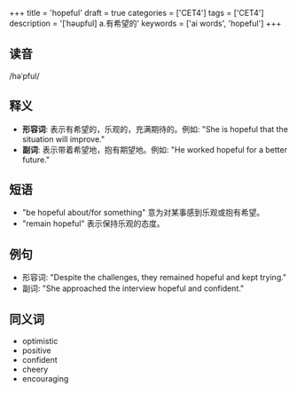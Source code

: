 +++
title = 'hopeful'
draft = true
categories = ['CET4']
tags = ['CET4']
description = '[ˈhəupful] a.有希望的'
keywords = ['ai words', 'hopeful']
+++

## 读音
/həˈpful/

## 释义
- **形容词**: 表示有希望的，乐观的，充满期待的。例如: "She is hopeful that the situation will improve."
- **副词**: 表示带着希望地，抱有期望地。例如: "He worked hopeful for a better future."

## 短语
- "be hopeful about/for something" 意为对某事感到乐观或抱有希望。
- "remain hopeful" 表示保持乐观的态度。

## 例句
- 形容词: "Despite the challenges, they remained hopeful and kept trying."
- 副词: "She approached the interview hopeful and confident."

## 同义词
- optimistic
- positive
- confident
- cheery
- encouraging
